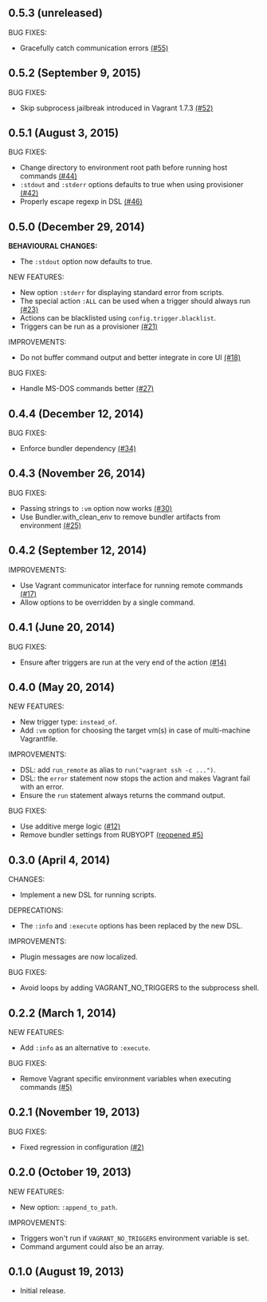 ## 0.5.3 (unreleased)

BUG FIXES:

  - Gracefully catch communication errors [(#55)](https://github.com/emyl/vagrant-triggers/issues/55)

## 0.5.2 (September 9, 2015)

BUG FIXES:

  - Skip subprocess jailbreak introduced in Vagrant 1.7.3 [(#52)](https://github.com/emyl/vagrant-triggers/issues/52)

## 0.5.1 (August 3, 2015)

BUG FIXES:

  - Change directory to environment root path before running host commands [(#44)](https://github.com/emyl/vagrant-triggers/issues/44)
  - ```:stdout``` and ```:stderr``` options defaults to true when using provisioner [(#42)](https://github.com/emyl/vagrant-triggers/issues/42)
  - Properly escape regexp in DSL [(#46)](https://github.com/emyl/vagrant-triggers/issues/46)

## 0.5.0 (December 29, 2014)

**BEHAVIOURAL CHANGES:**

  - The ```:stdout``` option now defaults to true.

NEW FEATURES:

  - New option ```:stderr``` for displaying standard error from scripts.
  - The special action ```:ALL``` can be used when a trigger should always run [(#23)](https://github.com/emyl/vagrant-triggers/issues/23)
  - Actions can be blacklisted using ```config.trigger.blacklist```.
  - Triggers can be run as a provisioner [(#21)](https://github.com/emyl/vagrant-triggers/issues/21)

IMPROVEMENTS:

  - Do not buffer command output and better integrate in core UI [(#18)](https://github.com/emyl/vagrant-triggers/issues/18)

BUG FIXES:

  - Handle MS-DOS commands better [(#27)](https://github.com/emyl/vagrant-triggers/issues/27)

## 0.4.4 (December 12, 2014)

BUG FIXES:

  - Enforce bundler dependency [(#34)](https://github.com/emyl/vagrant-triggers/issues/34)

## 0.4.3 (November 26, 2014)

BUG FIXES:

  - Passing strings to ```:vm``` option now works [(#30)](https://github.com/emyl/vagrant-triggers/issues/30)
  - Use Bundler.with_clean_env to remove bundler artifacts from environment [(#25)](https://github.com/emyl/vagrant-triggers/issues/25)

## 0.4.2 (September 12, 2014)

IMPROVEMENTS:

  - Use Vagrant communicator interface for running remote commands [(#17)](https://github.com/emyl/vagrant-triggers/issues/17)
  - Allow options to be overridden by a single command.

## 0.4.1 (June 20, 2014)

BUG FIXES:

  - Ensure after triggers are run at the very end of the action [(#14)](https://github.com/emyl/vagrant-triggers/issues/14)

## 0.4.0 (May 20, 2014)

NEW FEATURES:

  - New trigger type: ```instead_of```.
  - Add ```:vm``` option for choosing the target vm(s) in case of multi-machine Vagrantfile.

IMPROVEMENTS:

  - DSL: add ```run_remote``` as alias to ```run("vagrant ssh -c ...")```.
  - DSL: the ```error``` statement now stops the action and makes Vagrant fail with an error.
  - Ensure the ```run``` statement always returns the command output.

BUG FIXES:

  - Use additive merge logic [(#12)](https://github.com/emyl/vagrant-triggers/issues/12)
  - Remove bundler settings from RUBYOPT [(reopened #5)](https://github.com/emyl/vagrant-triggers/issues/5)

## 0.3.0 (April 4, 2014)

CHANGES:

  - Implement a new DSL for running scripts.

DEPRECATIONS:

  - The ```:info``` and ```:execute``` options has been replaced by the new DSL.

IMPROVEMENTS:

  - Plugin messages are now localized.

BUG FIXES:

  - Avoid loops by adding VAGRANT_NO_TRIGGERS to the subprocess shell.

## 0.2.2 (March 1, 2014)

NEW FEATURES:

  - Add ```:info``` as an alternative to ```:execute```.

BUG FIXES:

  - Remove Vagrant specific environment variables when executing commands [(#5)](https://github.com/emyl/vagrant-triggers/issues/5)

## 0.2.1 (November 19, 2013)

BUG FIXES:

  - Fixed regression in configuration [(#2)](https://github.com/emyl/vagrant-triggers/issues/2)

## 0.2.0 (October 19, 2013)

NEW FEATURES:

  - New option: ```:append_to_path```.

IMPROVEMENTS:

  - Triggers won't run if ```VAGRANT_NO_TRIGGERS``` environment variable is set.
  - Command argument could also be an array.

## 0.1.0 (August 19, 2013)

  - Initial release.
